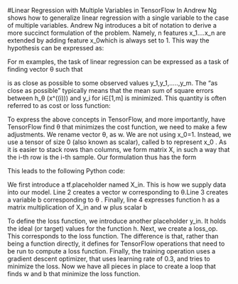 #Linear Regression with Multiple Variables in TensorFlow
In Andrew Ng shows how to generalize linear regression with a single variable to the case of multiple variables. Andrew Ng introduces a bit of notation to derive a more succinct formulation of the problem. Namely, n features x_1….x_n are extended by adding feature x_0which is always set to 1. This way the hypothesis can be expressed as:

 

For m examples, the task of linear regression can be expressed as a task of finding vector θ such that


 

is as close as possible to some observed values y_1,y_1,…..,y_m. The “as close as possible” typically means that the mean sum of square errors between  h_θ (x^((i)))  and y_i for i∈[1,m] is minimized. This quantity is often referred to as cost or loss function:

 


To express the above concepts in TensorFlow, and more importantly, have TensorFlow find θ that minimizes the cost function, we need to make a few adjustments. We rename vector θ, as w. We are not using x_0=1. Instead, we use a tensor of size 0 (also known as scalar), called b to represent x_0 . As it is easier to stack rows than columns, we form matrix  X, in such a way that the i-th row is the i-th sample. Our formulation thus has the form

 

This leads to the following Python code:

 

We first introduce a tf.placeholder named X_in. This is how we supply data into our model. Line 2 creates a vector w corresponding to θ.Line 3 creates a variable b corresponding to θ . Finally, line 4 expresses function h as a matrix multiplication of X_in and w plus scalar b

 

To define the loss function, we introduce another placeholder y_in. It holds the ideal (or target) values for the function h. Next, we create a loss_op. This corresponds to the loss function. The difference is that, rather than being a function directly, it defines for TensorFlow operations that need to be run to compute a loss function. Finally, the training operation uses a gradient descent optimizer, that uses learning rate of 0.3, and tries to minimize the loss.
Now we have all pieces in place to create a loop that finds w and b that minimize the loss function.

 

